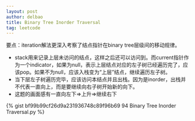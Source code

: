 ```yaml
---
layout: post
author: delbao
title: Binary Tree Inorder Traversal
tag: leetcode
---
```


要点：iteration解法更深入考察了结点指针在binary tree层级间的移动规律。
 
- stack用来记录上层未访问的结点，这样之后还可以访问到。而current指针作为一个indicator，如果为null，表示上层结点对应的左子树已经遍历完了，应该pop。如果不为null，应该入栈变为“上层”结点，继续遍历左子树。
- 当下层左子树遍历完毕，应该访问本结点并且出栈。因为是inorder，出栈并不代表一直向上，而是要继续向右子树开始新的向下。
- 这题的画面感有一直向左下=>上升=>继续右下

{% gist bf99b99cf26d9a231936748c89f96b69 94 Binary Tree Inorder Traversal.py %}

